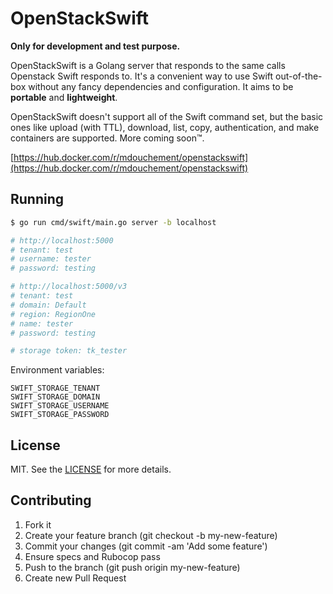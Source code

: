# OpenStackSwift

**Only for development and test purpose.**

OpenStackSwift is a Golang server that responds to the same calls Openstack Swift responds to. It's a convenient way to use Swift out-of-the-box without any fancy dependencies and configuration. It aims to be **portable** and **lightweight**.

OpenStackSwift doesn't support all of the Swift command set, but the basic ones like upload (with TTL), download, list, copy, authentication, and make containers are supported. More coming soon™.

[https://hub.docker.com/r/mdouchement/openstackswift](https://hub.docker.com/r/mdouchement/openstackswift)

## Running
```bash
$ go run cmd/swift/main.go server -b localhost

# http://localhost:5000
# tenant: test
# username: tester
# password: testing

# http://localhost:5000/v3
# tenant: test
# domain: Default
# region: RegionOne
# name: tester
# password: testing

# storage token: tk_tester
```

Environment variables:
```
SWIFT_STORAGE_TENANT
SWIFT_STORAGE_DOMAIN
SWIFT_STORAGE_USERNAME
SWIFT_STORAGE_PASSWORD
```

## License

MIT. See the [LICENSE](https://github.com/mdouchement/openstackswift/blob/master/LICENSE) for more details.

## Contributing

1. Fork it
2. Create your feature branch (git checkout -b my-new-feature)
3. Commit your changes (git commit -am 'Add some feature')
4. Ensure specs and Rubocop pass
5. Push to the branch (git push origin my-new-feature)
6. Create new Pull Request
